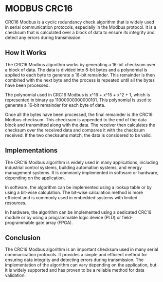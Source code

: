 # MODBUS CRC16

CRC16 Modbus is a cyclic redundancy check algorithm that is widely used in serial communication protocols, especially in the Modbus protocol. It is a checksum that is calculated over a block of data to ensure its integrity and detect any errors during transmission.

## How it Works
The CRC16 Modbus algorithm works by generating a 16-bit checksum over a block of data. The data is divided into 8-bit bytes and a polynomial is applied to each byte to generate a 16-bit remainder. This remainder is then combined with the next byte and the process is repeated until all the bytes have been processed.

The polynomial used in CRC16 Modbus is x^16 + x^15 + x^2 + 1, which is represented in binary as 11000000000000101. This polynomial is used to generate a 16-bit remainder for each byte of data.

Once all the bytes have been processed, the final remainder is the CRC16 Modbus checksum. This checksum is appended to the end of the data block and transmitted along with the data. The receiver then calculates the checksum over the received data and compares it with the checksum received. If the two checksums match, the data is considered to be valid.

## Implementations
The CRC16 Modbus algorithm is widely used in many applications, including industrial control systems, building automation systems, and energy management systems. It is commonly implemented in software or hardware, depending on the application.

In software, the algorithm can be implemented using a lookup table or by using a bit-wise calculation. The bit-wise calculation method is more efficient and is commonly used in embedded systems with limited resources.

In hardware, the algorithm can be implemented using a dedicated CRC16 module or by using a programmable logic device (PLD) or field-programmable gate array (FPGA).

## Conclusion
The CRC16 Modbus algorithm is an important checksum used in many serial communication protocols. It provides a simple and efficient method for ensuring data integrity and detecting errors during transmission. The implementation of the algorithm can vary depending on the application, but it is widely supported and has proven to be a reliable method for data validation.
